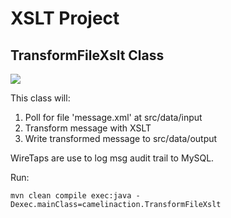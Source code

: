 # XSLT Project

## TransformFileXslt Class

![](https://dzone.com/storage/temp/6887829-camel1.png) 

This class will:

1. Poll for file 'message.xml' at src/data/input
2. Transform message with XSLT
3. Write transformed message to src/data/output

WireTaps are use to log msg audit trail to MySQL.

Run:
	
	mvn clean compile exec:java -Dexec.mainClass=camelinaction.TransformFileXslt
